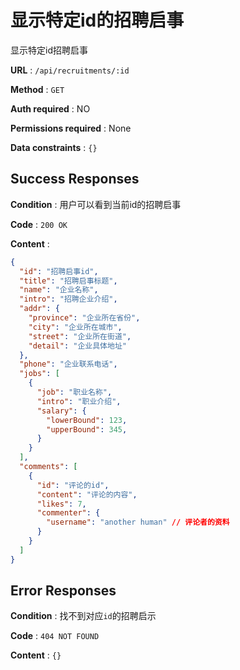# 显示特定id的招聘启事

显示特定id招聘启事

**URL** : `/api/recruitments/:id`

**Method** : `GET`

**Auth required** : NO

**Permissions required** : None

**Data constraints** : `{}`

## Success Responses

**Condition** : 用户可以看到当前id的招聘启事

**Code** : `200 OK`

**Content** : 

```json
{
  "id": "招聘启事id",
  "title": "招聘启事标题", 
  "name": "企业名称",
  "intro": "招聘企业介绍", 
  "addr": {  
    "province": "企业所在省份",
    "city": "企业所在城市",
    "street": "企业所在街道",
    "detail": "企业具体地址"
  },
  "phone": "企业联系电话", 
  "jobs": [ 
    {
      "job": "职业名称",  
      "intro": "职业介绍", 
      "salary": {
        "lowerBound": 123,
        "upperBound": 345, 
      }
    }
  ],
  "comments": [
    {
      "id": "评论的id", 
      "content": "评论的内容", 
      "likes": 7,
      "commenter": {
        "username": "another human" // 评论者的资料
      }
    }
  ]
}
```
## Error Responses

**Condition** : 找不到对应`id`的招聘启示

**Code** : `404 NOT FOUND`

**Content** : `{}`